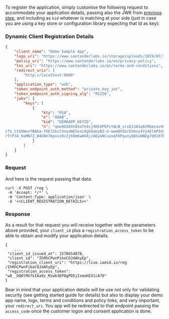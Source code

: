 To register the application, simply customise the following request to accommodate your application details, passing also the JWK from [previous step](#annex-5-generate-your-publicprivate-keys), and including as `kid` whatever is matching at your side (just in case you are using a key store or configuration library expecting that Id as key):

### Dynamic Client Registration Details

```json
{
    "client_name": "Demo Sample App",
    "logo_uri": "https://www.santanderlabs.io/storage/uploads/2019/07/16/5d2dd97f630afmoney-Monsters.svg",
    "policy_uri": "https://www.santanderlabs.io/en/privacy-policy",
    "tos_uri": "https://www.santanderlabs.io/en/terms-and-conditions",
    "redirect_uris": [
        "http://localhost:8080"
    ],
    "application_type": "web",
    "token_endpoint_auth_method": "private_key_jwt",
    "token_endpoint_auth_signing_alg": "RS256",
    "jwks": {
        "keys": [
            {
                "kty": "RSA",
                "e": "AQAB",
                "kid": "DEMOAPP_KEYID",
                "n": "qmeOGX8Xn01oTn9ij9KkOPEPztNcB_srxD13A1q6CMkmcov491aEW_jWUqjDcl4S1ioeb00xgCL3Rl1H_UYBlbmwh13ozC21aq_I4ZGALAIucCtnVTfuNLdo6JBhNllOWsJEFheuslhXLNbh_hoIpk7bU45177AGaTQgr9lJ2IMyxH4cgp
cTs_CtbXWovTBAba-YXEJ1kcCVnuoNESxsLRgkQaUyBZ-U-wwmQV5brEVmsy4Yy4ElAPIUyfc_ks2Lpy1N_-
rTrP34_HaMN7Z_W4GNV7KpxvzOc2jh0mKwWVAjzADyGNCuoxqFKPqunyQ8SvWNEg7Q9i07D9JDP9jVw"
            }
        ]
    }
}
```
### Request
And here is the request passing that data:

```
curl -X POST /reg \
 -H 'Accept: */*' \
 -H 'Content-Type: application/json' \
 -d '<<CLIENT_REGISTRATION_DETAILS>>'
```

### Response
As a result for that request you will receive together with the parameters above provided, your `client_id` plus a `registration_access_token` to be able to obtain and modify your application details.

```
{
    ...
 "client_id_issued_at": 1578654878,
 "client_id": "IhRhCPwnPikoCOJdAhyEp",
 "registration_client_uri": "https://live.iamid.io/reg
/IhRhCPwnPikoCOJdAhyEp",
 "registration_access_token": "w8__DQ0lMSfkIAa9z_Mzwb3EP8gPD5jIzmoHIX1cA70"
}
```

Bear in mind that your application details will be use not only for validating security (see getting started guide for details) but also to display your demo app name, logo, terms and conditions and policy links, and very important, your `redirect_uri`. You app will be redirected to that endpoint passing the `access_code` once the customer logon and consent application is done. 